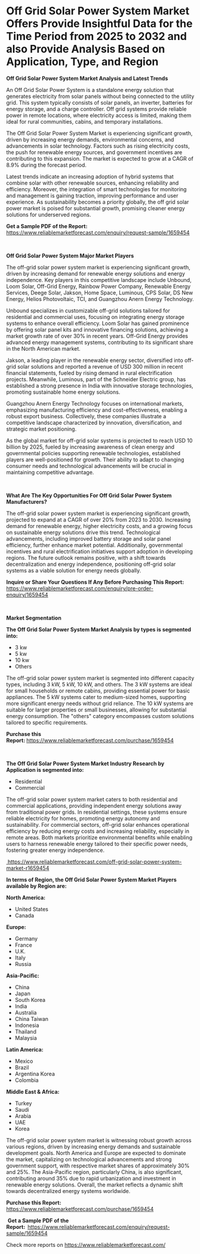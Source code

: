 <p><h1>Off Grid Solar Power System Market Offers Provide Insightful Data for the Time Period from 2025 to 2032 and also Provide Analysis Based on Application, Type, and Region</h1></p><p><strong>Off Grid Solar Power System Market Analysis and Latest Trends</strong></p>
<p><p>An Off Grid Solar Power System is a standalone energy solution that generates electricity from solar panels without being connected to the utility grid. This system typically consists of solar panels, an inverter, batteries for energy storage, and a charge controller. Off grid systems provide reliable power in remote locations, where electricity access is limited, making them ideal for rural communities, cabins, and temporary installations.</p><p>The Off Grid Solar Power System Market is experiencing significant growth, driven by increasing energy demands, environmental concerns, and advancements in solar technology. Factors such as rising electricity costs, the push for renewable energy sources, and government incentives are contributing to this expansion. The market is expected to grow at a CAGR of 8.9% during the forecast period. </p><p>Latest trends indicate an increasing adoption of hybrid systems that combine solar with other renewable sources, enhancing reliability and efficiency. Moreover, the integration of smart technologies for monitoring and management is gaining traction, improving performance and user experience. As sustainability becomes a priority globally, the off grid solar power market is poised for substantial growth, promising cleaner energy solutions for underserved regions.</p></p>
<p><strong>Get a Sample PDF of the Report:&nbsp;</strong> <a href="https://www.reliablemarketforecast.com/enquiry/request-sample/1659454?utm_campaign=2603&utm_medium=2&utm_source=Github&utm_content=ia&utm_term=07042025&utm_id=off-grid-solar-power-system">https://www.reliablemarketforecast.com/enquiry/request-sample/1659454</a></p>
<p>&nbsp;</p>
<p><strong>Off Grid Solar Power System Major Market Players</strong></p>
<p><p>The off-grid solar power system market is experiencing significant growth, driven by increasing demand for renewable energy solutions and energy independence. Key players in this competitive landscape include Unbound, Loom Solar, Off-Grid Energy, Rainbow Power Company, Renewable Energy Services, Deege Solar, Jakson, Home Space, Luminous, CPS Solar, DS New Energy, Helios Photovoltaic, TCI, and Guangzhou Anern Energy Technology.</p><p>Unbound specializes in customizable off-grid solutions tailored for residential and commercial uses, focusing on integrating energy storage systems to enhance overall efficiency. Loom Solar has gained prominence by offering solar panel kits and innovative financing solutions, achieving a market growth rate of over 30% in recent years. Off-Grid Energy provides advanced energy management systems, contributing to its significant share in the North American market. </p><p>Jakson, a leading player in the renewable energy sector, diversified into off-grid solar solutions and reported a revenue of USD 300 million in recent financial statements, fueled by rising demand in rural electrification projects. Meanwhile, Luminous, part of the Schneider Electric group, has established a strong presence in India with innovative storage technologies, promoting sustainable home energy solutions.</p><p>Guangzhou Anern Energy Technology focuses on international markets, emphasizing manufacturing efficiency and cost-effectiveness, enabling a robust export business. Collectively, these companies illustrate a competitive landscape characterized by innovation, diversification, and strategic market positioning.</p><p>As the global market for off-grid solar systems is projected to reach USD 10 billion by 2025, fueled by increasing awareness of clean energy and governmental policies supporting renewable technologies, established players are well-positioned for growth. Their ability to adapt to changing consumer needs and technological advancements will be crucial in maintaining competitive advantage.</p></p>
<p>&nbsp;</p>
<p><strong>What Are The Key Opportunities For Off Grid Solar Power System Manufacturers?</strong></p>
<p><p>The off-grid solar power system market is experiencing significant growth, projected to expand at a CAGR of over 20% from 2023 to 2030. Increasing demand for renewable energy, higher electricity costs, and a growing focus on sustainable energy solutions drive this trend. Technological advancements, including improved battery storage and solar panel efficiency, further enhance market potential. Additionally, governmental incentives and rural electrification initiatives support adoption in developing regions. The future outlook remains positive, with a shift towards decentralization and energy independence, positioning off-grid solar systems as a viable solution for energy needs globally.</p></p>
<p><strong>Inquire or Share Your Questions If Any Before Purchasing This Report:</strong> <a href="https://www.reliablemarketforecast.com/enquiry/pre-order-enquiry/1659454?utm_campaign=2603&utm_medium=2&utm_source=Github&utm_content=ia&utm_term=07042025&utm_id=off-grid-solar-power-system">https://www.reliablemarketforecast.com/enquiry/pre-order-enquiry/1659454</a></p>
<p>&nbsp;</p>
<p><strong>Market Segmentation</strong></p>
<p><strong>The Off Grid Solar Power System Market Analysis by types is segmented into:</strong></p>
<p><ul><li>3 kw</li><li>5 kw</li><li>10 kw</li><li>Others</li></ul></p>
<p><p>The off-grid solar power system market is segmented into different capacity types, including 3 kW, 5 kW, 10 kW, and others. The 3 kW systems are ideal for small households or remote cabins, providing essential power for basic appliances. The 5 kW systems cater to medium-sized homes, supporting more significant energy needs without grid reliance. The 10 kW systems are suitable for larger properties or small businesses, allowing for substantial energy consumption. The "others" category encompasses custom solutions tailored to specific requirements.</p></p>
<p><strong>Purchase this Report:&nbsp;</strong><a href="https://www.reliablemarketforecast.com/purchase/1659454?utm_campaign=2603&utm_medium=2&utm_source=Github&utm_content=ia&utm_term=07042025&utm_id=off-grid-solar-power-system">https://www.reliablemarketforecast.com/purchase/1659454</a></p>
<p>&nbsp;</p>
<p><strong>The Off Grid Solar Power System Market Industry Research by Application is segmented into:</strong></p>
<p><ul><li>Residential</li><li>Commercial</li></ul></p>
<p><p>The off-grid solar power system market caters to both residential and commercial applications, providing independent energy solutions away from traditional power grids. In residential settings, these systems ensure reliable electricity for homes, promoting energy autonomy and sustainability. For commercial sectors, off-grid solar enhances operational efficiency by reducing energy costs and increasing reliability, especially in remote areas. Both markets prioritize environmental benefits while enabling users to harness renewable energy tailored to their specific power needs, fostering greater energy independence.</p></p>
<p><a href="https://www.reliablemarketforecast.com/off-grid-solar-power-system-market-r1659454?utm_campaign=2603&utm_medium=2&utm_source=Github&utm_content=ia&utm_term=07042025&utm_id=off-grid-solar-power-system">&nbsp;https://www.reliablemarketforecast.com/off-grid-solar-power-system-market-r1659454</a></p>
<p><strong>In terms of Region, the Off Grid Solar Power System Market Players available by Region are:</strong></p>
<p>
    <p> <strong> North America: </strong>
        <ul>
            <li>United States</li>
            <li>Canada</li>
        </ul>
        </p> 
    <p> <strong> Europe: </strong>
        <ul>
            <li>Germany</li>
            <li>France</li>
            <li>U.K.</li>
            <li>Italy</li>
            <li>Russia</li>
        </ul>
        </p> 
    <p> <strong> Asia-Pacific: </strong>
        <ul>
            <li>China</li>
            <li>Japan</li>
            <li>South Korea</li>
            <li>India</li>
            <li>Australia</li>
            <li>China Taiwan</li>
            <li>Indonesia</li>
            <li>Thailand</li>
            <li>Malaysia</li>
        </ul>
        </p> 
    <p> <strong> Latin America: </strong>
        <ul>
            <li>Mexico</li>
            <li>Brazil</li>
            <li>Argentina Korea</li>
            <li>Colombia</li>
        </ul>
        </p> 
    <p> <strong> Middle East & Africa: </strong>
        <ul>
            <li>Turkey</li>
            <li>Saudi</li>
            <li>Arabia</li>
            <li>UAE</li>
            <li>Korea</li>
        </ul>
    </p>
    </p>
<p><p>The off-grid solar power system market is witnessing robust growth across various regions, driven by increasing energy demands and sustainable development goals. North America and Europe are expected to dominate the market, capitalizing on technological advancements and strong government support, with respective market shares of approximately 30% and 25%. The Asia-Pacific region, particularly China, is also significant, contributing around 35% due to rapid urbanization and investment in renewable energy solutions. Overall, the market reflects a dynamic shift towards decentralized energy systems worldwide.</p></p>
<p><strong>Purchase this Report: </strong><a href="https://www.reliablemarketforecast.com/purchase/1659454?utm_campaign=2603&utm_medium=2&utm_source=Github&utm_content=ia&utm_term=07042025&utm_id=off-grid-solar-power-system">https://www.reliablemarketforecast.com/purchase/1659454</a></p>
<p>&nbsp;<strong>Get a Sample PDF of the Report:&nbsp;&nbsp;</strong><a href="https://www.reliablemarketforecast.com/enquiry/request-sample/1659454?utm_campaign=2603&utm_medium=2&utm_source=Github&utm_content=ia&utm_term=07042025&utm_id=off-grid-solar-power-system">https://www.reliablemarketforecast.com/enquiry/request-sample/1659454</a></p>
<p><strong></strong></p>
<p>Check more reports on <a href="https://www.reliablemarketforecast.com/?utm_campaign=2603&utm_medium=2&utm_source=Github&utm_content=ia&utm_term=07042025&utm_id=off-grid-solar-power-system">https://www.reliablemarketforecast.com/</a></p>